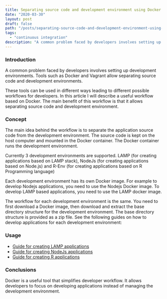 ```yaml
---
title: Separating source code and development environment using Docker
date: "2020-03-30"
layout: post
draft: false
path: "/posts/separating-source-code-and-development-environment-using-docker"
tags:
  - "continuous integration"
description: "A common problem faced by developers involves setting up development environments. Tools such as Docker and Vagrant allow separating source code and development environments."
---
```


### Introduction
A common problem faced by developers involves setting up development environments. Tools such as Docker and Vagrant allow separating source code and development environments.

These tools can be used in different ways leading to different possible workflows for developers. In this article I will describe a useful workflow based on Docker. The main benefit of this workflow is that it allows separating source code and development environment.

### Concept
The main idea behind the workflow is to separate the application source code from the development environment. The source code is kept on the host computer and mounted in the Docker container. The Docker container runs the development environment.

Currently 3 development environments are supported. LAMP (for creating applications based on LAMP stack), NodeJs (for creating applications based on Node.js) and R-Env (for creating applications based on R Programming language)

Each development environment has its own Docker image. For example to develop Nodejs applications, you need to use the Nodejs Docker image. To develop LAMP based applications, you need to use the LAMP docker image.

The workflow for each development environment is the same. You need to first download a Docker image, then download and extract the base directory structure for the development environment. The base directory structure is provided as a zip file. See the following guides on how to develop applications for each development environment:

### Usage
* [Guide for creating LAMP applications](https://github.com/pakjiddat/docker-workflows/tree/master/lamp)
* [Guide for creating NodeJs applications](https://github.com/pakjiddat/docker-workflows/tree/master/nodejs)
* [Guide for creating R applications](https://github.com/pakjiddat/docker-workflows/tree/master/r-env)

### Conclusions
Docker is a useful tool that simplifies developer workflow. It allows developers to focus on developing applications instead of managing the development environment.
